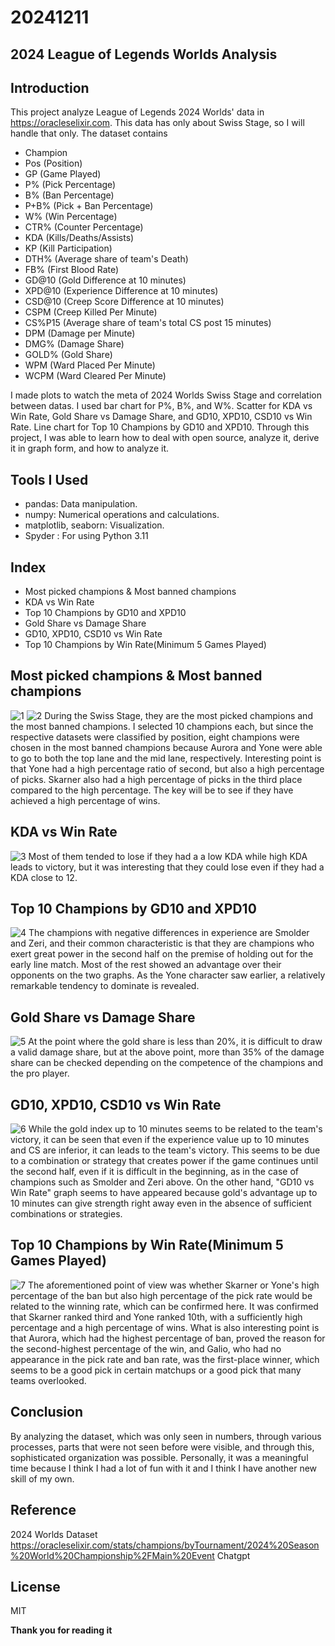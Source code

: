 # 20241211 
## 2024 League of Legends Worlds Analysis

## Introduction

This project analyze League of Legends 2024 Worlds' data in https://oracleselixir.com. This data has only about Swiss Stage, so I will handle that only. The dataset contains
- Champion
- Pos (Position)
- GP (Game Played)
- P% (Pick Percentage)
- B% (Ban Percentage)
- P+B% (Pick + Ban Percentage)
- W% (Win Percentage)
- CTR% (Counter Percentage)
- KDA (Kills/Deaths/Assists)
- KP (Kill Participation)
- DTH% (Average share of team's Death)
- FB% (First Blood Rate)
- GD@10 (Gold Difference at 10 minutes)
- XPD@10 (Experience Difference at 10 minutes)
- CSD@10 (Creep Score Difference at 10 minutes)
- CSPM (Creep Killed Per Minute)
- CS%P15 (Average share of team's total CS post 15 minutes)
- DPM (Damage per Minute)
- DMG% (Damage Share)
- GOLD% (Gold Share)
- WPM (Ward Placed Per Minute)
- WCPM (Ward Cleared Per Minute)

I made plots to watch the meta of 2024 Worlds Swiss Stage and correlation between datas. 
I used bar chart for P%, B%, and W%. 
Scatter for KDA vs Win Rate, Gold Share vs Damage Share, and GD10, XPD10, CSD10 vs Win Rate. 
Line chart for Top 10 Champions by GD10 and XPD10. 
Through this project, I was able to learn how to deal with open source, analyze it, derive it in graph form, and how to analyze it.

## Tools I Used
- pandas: Data manipulation.
- numpy: Numerical operations and calculations.
- matplotlib, seaborn: Visualization.
- Spyder : For using Python 3.11

## Index
- Most picked champions & Most banned champions
- KDA vs Win Rate
- Top 10 Champions by GD10 and XPD10 
- Gold Share vs Damage Share
- GD10, XPD10, CSD10 vs Win Rate
- Top 10 Champions by Win Rate(Minimum 5 Games Played)

## Most picked champions & Most banned champions
![1](https://github.com/user-attachments/assets/f3df4d8a-fb95-46df-a042-c2ac278adb15)
![2](https://github.com/user-attachments/assets/01678249-4165-45d5-92b2-984fb4fc0148)
During the Swiss Stage, they are the most picked champions and the most banned champions. I selected 10 champions each, but since the respective datasets were classified by position, eight champions were chosen in the most banned champions because Aurora and Yone were able to go to both the top lane and the mid lane, respectively. Interesting point is that Yone had a high percentage ratio of second, but also a high percentage of picks. Skarner also had a high percentage of picks in the third place compared to the high percentage. The key will be to see if they have achieved a high percentage of wins.

## KDA vs Win Rate
![3](https://github.com/user-attachments/assets/72482fc5-b42c-4aeb-9607-bfe4f6d0004a)
Most of them tended to lose if they had a a low KDA while high KDA leads to victory, but it was interesting that they could lose even if they had a KDA close to 12.
## Top 10 Champions by GD10 and XPD10 

![4](https://github.com/user-attachments/assets/25c9e985-d099-4231-be11-f64ccc7413fa)
The champions with negative differences in experience are Smolder and Zeri, and their common characteristic is that they are champions who exert great power in the second half on the premise of holding out for the early line match. Most of the rest showed an advantage over their opponents on the two graphs. As the Yone character saw earlier, a relatively remarkable tendency to dominate is revealed.
## Gold Share vs Damage Share

![5](https://github.com/user-attachments/assets/50309e8f-08d6-4635-b21d-d991df0e3f01)
At the point where the gold share is less than 20%, it is difficult to draw a valid damage share, but at the above point, more than 35% of the damage share can be checked depending on the competence of the champions and the pro player.
## GD10, XPD10, CSD10 vs Win Rate

![6](https://github.com/user-attachments/assets/62284ec4-a3a7-4753-b1aa-ae1e8690a5de)
While the gold index up to 10 minutes seems to be related to the team's victory, it can be seen that even if the experience value up to 10 minutes and CS are inferior, it can leads to the team's victory. This seems to be due to a combination or strategy that creates power if the game continues until the second half, even if it is difficult in the beginning, as in the case of champions such as Smolder and Zeri above. On the other hand, "GD10 vs Win Rate" graph seems to have appeared because gold's advantage up to 10 minutes can give strength right away even in the absence of sufficient combinations or strategies.
## Top 10 Champions by Win Rate(Minimum 5 Games Played)

![7](https://github.com/user-attachments/assets/981e7da9-6387-4cc5-b26f-9f15fbf713a0)
The aforementioned point of view was whether Skarner or Yone's high percentage of the ban but also high percentage of the pick rate would be related to the winning rate, which can be confirmed here. It was confirmed that Skarner ranked third and Yone ranked 10th, with a sufficiently high percentage and a high percentage of wins. What is also interesting point is that Aurora, which had the highest percentage of ban, proved the reason for the second-highest percentage of the win, and Galio, who had no appearance in the pick rate and ban rate, was the first-place winner, which seems to be a good pick in certain matchups or a good pick that many teams overlooked.
## Conclusion

By analyzing the dataset, which was only seen in numbers, through various processes, parts that were not seen before were visible, and through this, sophisticated organization was possible. Personally, it was a meaningful time because I think I had a lot of fun with it and I think I have another new skill of my own.

## Reference

2024 Worlds Dataset
https://oracleselixir.com/stats/champions/byTournament/2024%20Season%20World%20Championship%2FMain%20Event
Chatgpt
## License

MIT

**Thank you for reading it**
